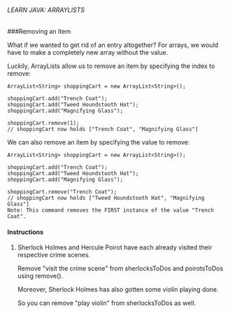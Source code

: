 ###### LEARN JAVA: ARRAYLISTS

###Removing an Item

What if we wanted to get rid of an entry altogether? For arrays, we would have to make a completely new array without the value.

Luckily, ArrayLists allow us to remove an item by specifying the index to remove:
```
ArrayList<String> shoppingCart = new ArrayList<String>();
 
shoppingCart.add("Trench Coat");
shoppingCart.add("Tweed Houndstooth Hat");
shoppingCart.add("Magnifying Glass");
 
shoppingCart.remove(1);
// shoppingCart now holds ["Trench Coat", "Magnifying Glass"]
```
We can also remove an item by specifying the value to remove:
```
ArrayList<String> shoppingCart = new ArrayList<String>();
 
shoppingCart.add("Trench Coat");
shoppingCart.add("Tweed Houndstooth Hat");
shoppingCart.add("Magnifying Glass");
 
shoppingCart.remove("Trench Coat");
// shoppingCart now holds ["Tweed Houndstooth Hat", "Magnifying Glass"]
Note: This command removes the FIRST instance of the value "Trench Coat".
```

#### Instructions

1. Sherlock Holmes and Hercule Poirot have each already visited their respective crime scenes.

    Remove "visit the crime scene" from sherlocksToDos and poirotsToDos using remove().

    Moreover, Sherlock Holmes has also gotten some violin playing done.

    So you can remove "play violin" from sherlocksToDos as well.